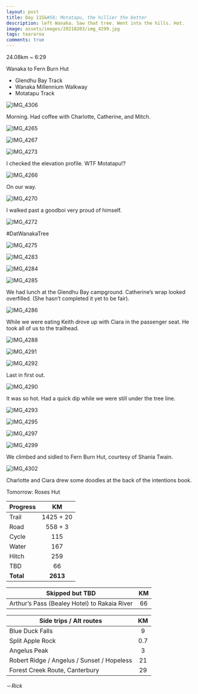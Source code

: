 ```yaml
---
layout: post
title: Day 115&#58; Motatapu, the hillier the better
description: left Wanaka. Saw that tree. Went into the hills. Hot. 
image: assets/images/20210203/img_4299.jpg
tags: teararoa
comments: true
---
```


24.08km ~ 6:29

Wanaka to Fern Burn Hut

- Glendhu Bay Track
- Wanaka Millennium Walkway
- Motatapu Track

![IMG_4306](/assets/images/20210203/img_4306.jpg)

Morning. Had coffee with Charlotte, Catherine, and Mitch. 

![IMG_4265](/assets/images/20210203/img_4265.jpg)

![IMG_4267](/assets/images/20210203/img_4267.jpg)

![IMG_4273](/assets/images/20210203/img_4273.jpg)

I checked the elevation profile. WTF Motatapu!?

![IMG_4266](/assets/images/20210203/img_4266.jpg)

On our way. 

![IMG_4270](/assets/images/20210203/img_4270.jpg)

I walked past a goodboi very proud of himself. 

![IMG_4272](/assets/images/20210203/img_4272.jpg)

\#DatWanakaTree

![IMG_4275](/assets/images/20210203/img_4275.jpg)

![IMG_4283](/assets/images/20210203/img_4283.jpg)

![IMG_4284](/assets/images/20210203/img_4284.jpg)

![IMG_4285](/assets/images/20210203/img_4285.jpg)

We had lunch at the Glendhu Bay campground. Catherine’s wrap looked overfilled. (She hasn’t completed it yet to be fair). 

![IMG_4286](/assets/images/20210203/img_4286.jpg)

While we were eating Keith drove up with Ciara in the passenger seat. He took all of us to the trailhead. 

![IMG_4288](/assets/images/20210203/img_4288.jpg)

![IMG_4291](/assets/images/20210203/img_4291.jpg)

![IMG_4292](/assets/images/20210203/img_4292.jpg)

Last in first out. 

![IMG_4290](/assets/images/20210203/img_4290.jpg)

It was so hot. Had a quick dip while we were still under the tree line. 

![IMG_4293](/assets/images/20210203/img_4293.jpg)

![IMG_4295](/assets/images/20210203/img_4295.jpg)

![IMG_4297](/assets/images/20210203/img_4297.jpg)

![IMG_4299](/assets/images/20210203/img_4299.jpg)

We climbed and sidled to Fern Burn Hut, courtesy of Shania Twain. 

![IMG_4302](/assets/images/20210203/img_4302.jpg)

Charlotte and Ciara drew some doodles at the back of the intentions book. 

Tomorrow: Roses Hut

| Progress | KM |
| ---- |:----:|
| Trail | 1425 + 20 |
| Road | 558 + 3 |
| Cycle | 115 |
| Water | 167 |
| Hitch | 259 |
| TBD | 66 |
| **Total** | **2613** |

| Skipped but TBD | KM |
| ---- |:----:|
| Arthur’s Pass (Bealey Hotel) to Rakaia River | 66 |

| Side trips / Alt routes | KM |
| ---- |:----:|
| Blue Duck Falls | 9 |
| Split Apple Rock | 0.7 |
| Angelus Peak | 3 |
| Robert Ridge / Angelus / Sunset / Hopeless | 21 |
| Forest Creek Route, Canterbury | 29 |

－_Rick_